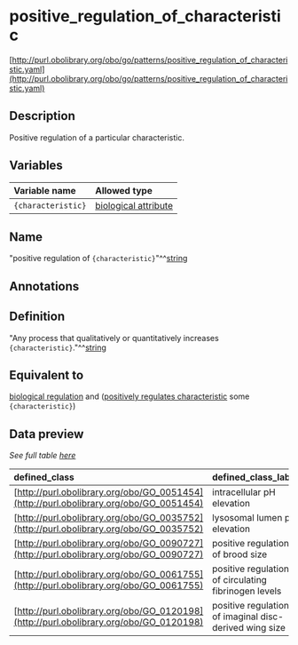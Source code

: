 # positive_regulation_of_characteristic

[http://purl.obolibrary.org/obo/go/patterns/positive_regulation_of_characteristic.yaml](http://purl.obolibrary.org/obo/go/patterns/positive_regulation_of_characteristic.yaml)

## Description

Positive regulation of a particular characteristic.




## Variables

| Variable name | Allowed type |
|:--------------|:-------------|
| `{characteristic}` | [biological attribute](http://purl.obolibrary.org/obo/OBA_0000001) |

## Name

"positive regulation of `{characteristic}`"^^[string](http://www.w3.org/2001/XMLSchema#string)

## Annotations



## Definition

"Any process that qualitatively or quantitatively increases `{characteristic}`."^^[string](http://www.w3.org/2001/XMLSchema#string)

## Equivalent to

[biological regulation](http://purl.obolibrary.org/obo/GO_0065007)  and ([positively regulates characteristic](http://purl.obolibrary.org/obo/RO_0019001) some `{characteristic}`)







## Data preview

*See full table [here](https://github.com/geneontology/go-ontology/tree/master/src/design_patterns/positive_regulation_of_characteristic.tsv)*

| defined_class | defined_class_label | characteristic | characteristic_label |
|:--|:--|:--|:--|
| [http://purl.obolibrary.org/obo/GO_0051454](http://purl.obolibrary.org/obo/GO_0051454) | intracellular pH elevation | [http://purl.obolibrary.org/obo/OBA_0000050](http://purl.obolibrary.org/obo/OBA_0000050) | cell pH |
| [http://purl.obolibrary.org/obo/GO_0035752](http://purl.obolibrary.org/obo/GO_0035752) | lysosomal lumen pH elevation | [http://purl.obolibrary.org/obo/OBA_0000091](http://purl.obolibrary.org/obo/OBA_0000091) | lysosomal lumen pH |
| [http://purl.obolibrary.org/obo/GO_0090727](http://purl.obolibrary.org/obo/GO_0090727) | positive regulation of brood size | [http://purl.obolibrary.org/obo/OBA_0000037](http://purl.obolibrary.org/obo/OBA_0000037) | brood size |
| [http://purl.obolibrary.org/obo/GO_0061755](http://purl.obolibrary.org/obo/GO_0061755) | positive regulation of circulating fibrinogen levels | [http://purl.obolibrary.org/obo/OBA_0000061](http://purl.obolibrary.org/obo/OBA_0000061) | circulating fibrinogen levels |
| [http://purl.obolibrary.org/obo/GO_0120198](http://purl.obolibrary.org/obo/GO_0120198) | positive regulation of imaginal disc-derived wing size | [http://purl.obolibrary.org/obo/OBA_0000084](http://purl.obolibrary.org/obo/OBA_0000084) | imaginal disc-derived wing size |

